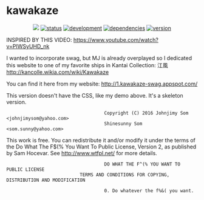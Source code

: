 # kawakaze

<p align="center">
    <a href="https://raw.githubusercontent.com/johnjimysom/kawakaze/master/LICENSE" alt="WTFPL License">
        <img src="https://img.shields.io/badge/license-WTFPL-ff69b4.svg"/></a>
    <a href="#status">
        <img src="https://img.shields.io/badge/status-working-green.svg"
            alt="status"></a>
    <a href="#development">
        <img src="https://img.shields.io/badge/development-on hold-FFA500.svg"
            alt="development"></a>
    <a href="#dependencies">
        <img src="https://img.shields.io/badge/html-jQuery, javascript, css-yellowgreen.svg"
            alt="dependencies"></a>
    <a href="#version">
        <img src="https://img.shields.io/badge/version-1.1-lightblue.svg"
            alt="version"></a>
</p>

INSPIRED BY THIS VIDEO: https://www.youtube.com/watch?v=PIWSyUHD_nk 

I wanted to incorporate swag, but MJ is already overplayed so I dedicated this website to one of my favorite ships in Kantai Collection: 江風
http://kancolle.wikia.com/wiki/Kawakaze

You can find it here from my website: http://1.kawakaze-swag.appspot.com/

This version doesn't have the CSS, like my demo above. It's a skeleton version.

                                        Copyright (C) 2016 Johnjimy Som <johnjimysom@yahoo.com>
                                        Shinesunny Som <som.sunny@yahoo.com>

This work is free. You can redistribute it and/or modify it under the
terms of the Do What The F$(% You Want To Public License, Version 2,
as published by Sam Hocevar. See http://www.wtfpl.net/ for more details.

                                        DO WHAT THE F^(% YOU WANT TO PUBLIC LICENSE
                               TERMS AND CONDITIONS FOR COPYING, DISTRIBUTION AND MODIFICATION

                                        0. Do whatever the f%&( you want.
